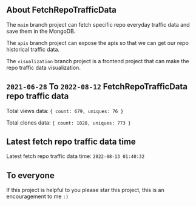 ## About FetchRepoTrafficData

The `main` branch project can fetch specific repo everyday traffic data and save them in the MongoDB.

The `apis` branch project can expose the apis so that we can get our repo historical traffic data.

The `visualization` branch project is a frontend project that can make the repo traffic data visualization.

## `2021-06-28` To `2022-08-12` FetchRepoTrafficData repo traffic data

Total views data: `{ count: 679, uniques: 76 }`

Total clones data: `{ count: 1028, uniques: 773 }`

## Latest fetch repo traffic data time

Latest fetch repo traffic data time: `2022-08-13 01:40:32`

## To everyone

If this project is helpful to you please star this project, this is an encouragement to me `:)`



